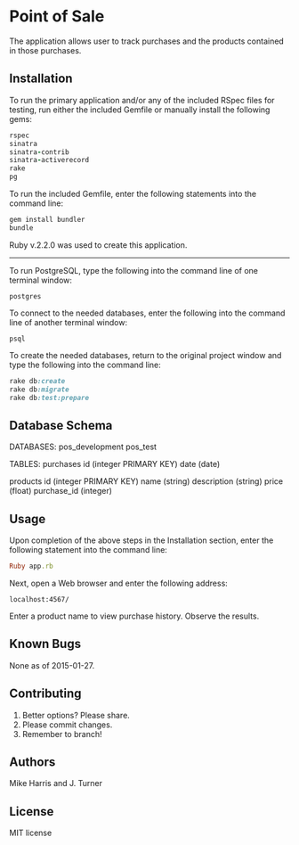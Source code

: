 Point of Sale
======================

The application allows user to track purchases and the products contained in those purchases.


Installation
------------

To run the primary application and/or any of the included RSpec files for testing, run either the included Gemfile or manually
install the following gems:

```ruby
rspec
sinatra
sinatra-contrib
sinatra-activerecord
rake
pg
```

To run the included Gemfile, enter the following statements into
the command line:
```ruby
gem install bundler
bundle
```

Ruby v.2.2.0 was used to create this application.

-----

To run PostgreSQL, type the following into the command line of one terminal window:
```PostgreSQL
postgres
```
To connect to the needed databases, enter the following into
the command line of another terminal window:
```
psql
```

To create the needed databases, return to the original project window and type the following into the command line:
```rake
rake db:create
rake db:migrate
rake db:test:prepare
```

Database Schema
-----

DATABASES:
  pos_development
  pos_test

TABLES:
  purchases
    id (integer PRIMARY KEY)
    date (date)
    
  products
    id (integer PRIMARY KEY)
    name (string)
    description (string)
    price (float)
    purchase_id (integer)

Usage
-----

Upon completion of the above steps in the Installation section, enter the following statement into the command line:

```ruby
Ruby app.rb
```

Next, open a Web browser and enter the following address:

```url
localhost:4567/
```

Enter a product name to view purchase history. Observe the results.

Known Bugs
----------

None as of 2015-01-27.

Contributing
------------

1. Better options? Please share.
2. Please commit changes.
3. Remember to branch!

Authors
------------

Mike Harris and J. Turner

License
------------

MIT license
